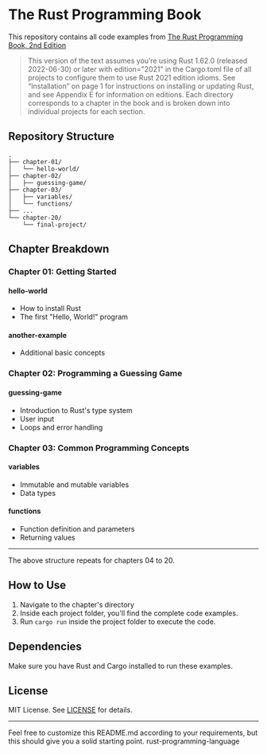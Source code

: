 # The Rust Programming Book

This repository contains all code examples from [The Rust Programming Book, 2nd Edition](https://nostarch.com/rust-programming-language-2nd-edition)
> This version of the text assumes you’re using Rust 1.62.0 (released 2022-06-30) or later with edition="2021" in the Cargo.toml file of all projects to configure them to use Rust 2021 edition idioms. See “Installation” on page 1 for instructions on installing or updating Rust, and see Appendix E for information on editions.
Each directory corresponds to a chapter in the book and is broken down into individual projects for each section.

## Repository Structure

```
.
├── chapter-01/
│   └── hello-world/
├── chapter-02/
│   ├── guessing-game/
├── chapter-03/
│   ├── variables/
│   └── functions/
├── ...
└── chapter-20/
    └── final-project/
```

## Chapter Breakdown

### Chapter 01: Getting Started

#### hello-world

- How to install Rust
- The first "Hello, World!" program

#### another-example

- Additional basic concepts

### Chapter 02: Programming a Guessing Game

#### guessing-game

- Introduction to Rust's type system
- User input
- Loops and error handling

### Chapter 03: Common Programming Concepts

#### variables

- Immutable and mutable variables
- Data types

#### functions

- Function definition and parameters
- Returning values

---

The above structure repeats for chapters 04 to 20.

## How to Use

1. Navigate to the chapter's directory
2. Inside each project folder, you'll find the complete code examples.
3. Run `cargo run` inside the project folder to execute the code.

## Dependencies

Make sure you have Rust and Cargo installed to run these examples.

## License

MIT License. See [LICENSE](LICENSE.md) for details.

---

Feel free to customize this README.md according to your requirements, but this should give you a solid starting point. rust-programming-language
